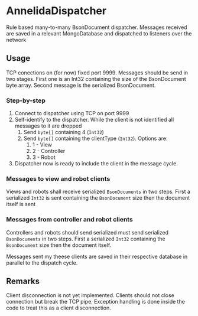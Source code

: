 # AnnelidaDispatcher
Rule based many-to-many BsonDocument dispatcher. Messages received are saved in a relevant MongoDatabase and dispatched to listeners over the network

## Usage
TCP conections on (for now) fixed port 9999.
Messages should be send in two stages. First one is an Int32 containing the size of the BsonDocument byte array. Second message is the serialized BsonDocument.

### Step-by-step
1. Connect to dispatcher  using TCP on port 9999
2. Self-identify to the dispatcher. While the client is not identified all messages to it are dropped
   1. Send `byte[]` containing 4 (`Int32`)
   2. Send `byte[]` containing the clientType (`Int32`). Options are: 
      1. 1 - View
      2. 2 - Controller
      3. 3 - Robot
3. Dispatcher now is ready to include the client in the message cycle. 

### Messages to view and robot clients
Views and robots shall receive serialized `BsonDocuments` in two steps. First a serialized `Int32` is sent containing the `BsonDocument` size then the document itself is sent

### Messages from controller and robot clients
Controllers and robots should send serialized must send serialized `BsonDocuments` in two steps. First a serialized `Int32` containing the `BsonDocument` size then the document itself.

Messages sent my theese clients are saved in their respective database in parallel to the dispatch cycle.

## Remarks
Client disconnection is not yet implemented. Clients should not close connection but break the TCP pipe. Exception handling is done inside the code to treat this as a client disconnection.